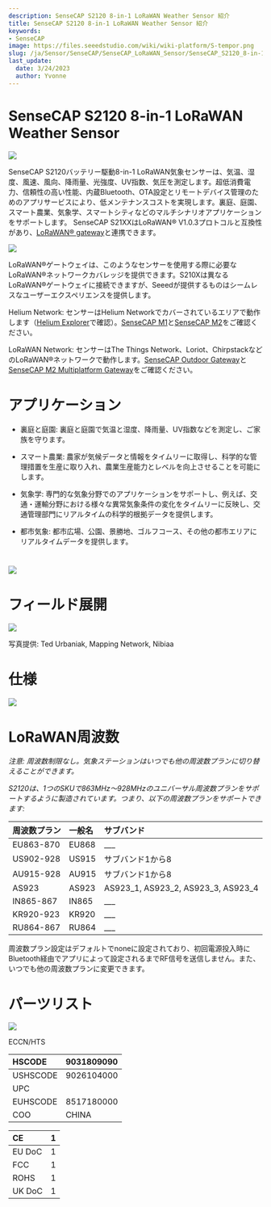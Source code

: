 ```yaml
---
description: SenseCAP S2120 8-in-1 LoRaWAN Weather Sensor 紹介
title: SenseCAP S2120 8-in-1 LoRaWAN Weather Sensor 紹介
keywords:
- SenseCAP
image: https://files.seeedstudio.com/wiki/wiki-platform/S-tempor.png
slug: /ja/Sensor/SenseCAP/SenseCAP_LoRaWAN_Sensor/SenseCAP_S2120_8-in-1_LoRaWAN_Weather_Sensor/SenseCAP_S2120_8-in-1_LoRaWAN_Weather_Sensor_Introduction
last_update:
  date: 3/24/2023
  author: Yvonne
---
```


# SenseCAP S2120 8-in-1 LoRaWAN Weather Sensor

[![](https://files.seeedstudio.com/wiki/wiki%20images/S2120%20Introduction.files/Introduction146.png)](https://www.seeedstudio.com/sensecap-s2120-lorawan-8-in-1-weather-sensor-p-5436.html)

SenseCAP S2120バッテリー駆動8-in-1 LoRaWAN気象センサーは、気温、湿度、風速、風向、降雨量、光強度、UV指数、気圧を測定します。超低消費電力、信頼性の高い性能、内蔵Bluetooth、OTA設定とリモートデバイス管理のためのアプリサービスにより、低メンテナンスコストを実現します。裏庭、庭園、スマート農業、気象学、スマートシティなどのマルチシナリオアプリケーションをサポートします。
SenseCAP S21XXはLoRaWAN® V1.0.3プロトコルと互換性があり、[LoRaWAN® gateway](https://www.seeedstudio.com/LoRaWAN-Gateway-c-1936.html)と連携できます。

![](https://files.seeedstudio.com/wiki/wiki%20images/S2120%20Introduction.files/Introduction914.png)

LoRaWAN®ゲートウェイは、このようなセンサーを使用する際に必要なLoRaWAN®ネットワークカバレッジを提供できます。S210Xは異なるLoRaWAN®ゲートウェイに接続できますが、Seeedが提供するものはシームレスなユーザーエクスペリエンスを提供します。

Helium Network: センサーはHelium Networkでカバーされているエリアで動作します（[Helium Explorer](https://explorer.helium.com/)で確認）。[SenseCAP M1](https://www.seeedstudio.com/SenseCAP-M1-LoRaWAN-Indoor-Gateway-US915-p-5023.html)と[SenseCAP M2](https://www.seeedstudio.com/SenseCAP-M2-Data-Only-LoRaWAN-Indoor-Gateway-SX1302-US915-p-5342.html)をご確認ください。

LoRaWAN Network: センサーはThe Things Network、Loriot、ChirpstackなどのLoRaWAN®ネットワークで動作します。[SenseCAP Outdoor Gateway](https://www.seeedstudio.com/LoRaWAN-Gateway-US915-p-4306.html)と[SenseCAP M2 Multiplatform Gateway](https://www.seeedstudio.com/SenseCAP-Multi-Platform-LoRaWAN-Indoor-Gateway-SX1302-US915-p-5472.html)をご確認ください。

# アプリケーション

-   裏庭と庭園: 裏庭と庭園で気温と湿度、降雨量、UV指数などを測定し、ご家族を守ります。

-   スマート農業: 農家が気候データと情報をタイムリーに取得し、科学的な管理措置を生産に取り入れ、農業生産能力とレベルを向上させることを可能にします。

-   気象学: 専門的な気象分野でのアプリケーションをサポートし、例えば、交通・運輸分野における様々な異常気象条件の変化をタイムリーに反映し、交通管理部門にリアルタイムの科学的根拠データを提供します。

-   都市気象: 都市広場、公園、景勝地、ゴルフコース、その他の都市エリアにリアルタイムデータを提供します。

# ![](https://files.seeedstudio.com/wiki/wiki%20images/S2120%20Introduction.files/Introduction3232.png)


# **フィールド展開**

![](https://files.seeedstudio.com/wiki/wiki%20images/S2120%20Introduction.files/Introduction3252.png)

写真提供: Ted Urbaniak, Mapping Network, Nibiaa

# 

# 仕様

![](https://files.seeedstudio.com/wiki/wiki%20images/S2120%20Introduction.files/Introduction3325.png)

# LoRaWAN周波数

*注意: 周波数制限なし。気象ステーションはいつでも他の周波数プランに切り替えることができます。*

*S2120は、1つのSKUで863MHz〜928MHzのユニバーサル周波数プランをサポートするように製造されています。つまり、以下の周波数プランをサポートできます:*

|周波数プラン|一般名|サブバンド|
| :- | :- | :- |
|EU863-870|EU868|\_\_\_|
|US902-928|US915|サブバンド1から8|
|AU915-928|AU915|サブバンド1から8|
|AS923|AS923|AS923\_1, AS923\_2, AS923\_3, AS923\_4|
|IN865-867|IN865|\_\_\_|
|KR920-923|KR920|\_\_\_|
|RU864-867|RU864|\_\_\_|

周波数プラン設定はデフォルトでnoneに設定されており、初回電源投入時にBluetooth経由でアプリによって設定されるまでRF信号を送信しません。また、いつでも他の周波数プランに変更できます。

# パーツリスト

![](https://files.seeedstudio.com/wiki/wiki%20images/S2120%20Introduction.files/Introduction3841.png)

ECCN/HTS

|HSCODE|9031809090|
| :- | :- |
|USHSCODE|9026104000|
|UPC||
|EUHSCODE|8517180000|
|COO|CHINA|

|CE|1|
| :- | :- |
|EU DoC|1|
|FCC|1|
|ROHS|1|
|UK DoC|1|